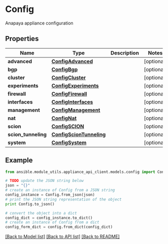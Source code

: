# Config

Anapaya appliance configuration

## Properties
Name | Type | Description | Notes
------------ | ------------- | ------------- | -------------
**advanced** | [**ConfigAdvanced**](ConfigAdvanced.md) |  | [optional] 
**bgp** | [**ConfigBgp**](ConfigBgp.md) |  | [optional] 
**cluster** | [**ConfigCluster**](ConfigCluster.md) |  | [optional] 
**experiments** | [**ConfigExperiments**](ConfigExperiments.md) |  | [optional] 
**firewall** | [**ConfigFirewall**](ConfigFirewall.md) |  | [optional] 
**interfaces** | [**ConfigInterfaces**](ConfigInterfaces.md) |  | [optional] 
**management** | [**ConfigManagement**](ConfigManagement.md) |  | [optional] 
**nat** | [**ConfigNat**](ConfigNat.md) |  | [optional] 
**scion** | [**ConfigSCION**](ConfigSCION.md) |  | [optional] 
**scion_tunneling** | [**ConfigScionTunneling**](ConfigScionTunneling.md) |  | [optional] 
**system** | [**ConfigSystem**](ConfigSystem.md) |  | [optional] 

## Example

```python
from ansible.module_utils.appliance_api_client.models.config import Config

# TODO update the JSON string below
json = "{}"
# create an instance of Config from a JSON string
config_instance = Config.from_json(json)
# print the JSON string representation of the object
print Config.to_json()

# convert the object into a dict
config_dict = config_instance.to_dict()
# create an instance of Config from a dict
config_form_dict = config.from_dict(config_dict)
```
[[Back to Model list]](../README.md#documentation-for-models) [[Back to API list]](../README.md#documentation-for-api-endpoints) [[Back to README]](../README.md)


